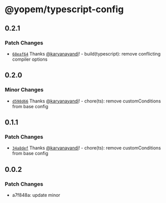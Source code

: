 # @yopem/typescript-config

## 0.2.1

### Patch Changes

- [`68eaf64`](https://github.com/yopem/tooling/commit/68eaf64075a6c7e4dfcc8071c8f6499cec95490e)
  Thanks [@karyanayandi](https://github.com/karyanayandi)! - build(typescript):
  remove conflicting compiler options

## 0.2.0

### Minor Changes

- [`d598d66`](https://github.com/yopem/tooling/commit/d598d669f2f04ad0a33a2663f02993b49eb23bb2)
  Thanks [@karyanayandi](https://github.com/karyanayandi)! - chore(ts): remove
  customConditions from base config

## 0.1.1

### Patch Changes

- [`34a8def`](https://github.com/yopem/tooling/commit/34a8defbafa05bd3a1afaf73166e88a82c6f48d7)
  Thanks [@karyanayandi](https://github.com/karyanayandi)! - chore(ts): remove
  customConditions from base config

## 0.0.2

### Patch Changes

- a7f848a: update minor
